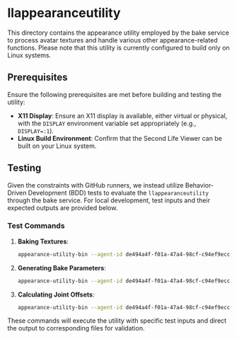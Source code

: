# llappearanceutility

This directory contains the appearance utility employed by the bake service to process avatar textures and handle various other appearance-related functions. Please note that this utility is currently configured to build only on Linux systems.

## Prerequisites

Ensure the following prerequisites are met before building and testing the utility:

- **X11 Display**: Ensure an X11 display is available, either virtual or physical, with the `DISPLAY` environment variable set appropriately (e.g., `DISPLAY=:1`).
- **Linux Build Environment**: Confirm that the Second Life Viewer can be built on your Linux system.

## Testing

Given the constraints with GitHub runners, we instead utilize Behavior-Driven Development (BDD) tests to evaluate the `llappearanceutility` through the bake service. For local development, test inputs and their expected outputs are provided below.

### Test Commands

1. **Baking Textures**:
    ```sh
    appearance-utility-bin --agent-id de494a4f-f01a-47a4-98cf-c94ef9ecca38 --texture /viewer/indra/llappearanceutility/tests/texture.llsd.binary > /viewer/indra/llappearanceutility/tests/texture.llsd.output
    ```

2. **Generating Bake Parameters**:
    ```sh
    appearance-utility-bin --agent-id de494a4f-f01a-47a4-98cf-c94ef9ecca38 --params /viewer/indra/llappearanceutility/tests/params.xml > /viewer/indra/llappearanceutility/tests/params.xml.output
    ```

3. **Calculating Joint Offsets**:
    ```sh
    appearance-utility-bin --agent-id de494a4f-f01a-47a4-98cf-c94ef9ecca38 --joint-offsets /viewer/indra/llappearanceutility/tests/joint-offsets.xml > /viewer/indra/llappearanceutility/tests/joint-offsets.xml.output
    ```

These commands will execute the utility with specific test inputs and direct the output to corresponding files for validation.